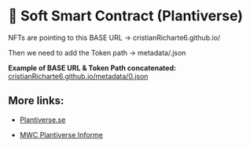 # 🌱 Soft Smart Contract (Plantiverse)

NFTs are pointing to this BASE URL -> cristianRicharte6.github.io/

Then we need to add the Token path -> metadata/<TOKEN ID>.json

**Example of BASE URL & Token Path concatenated:** <a href="cristianRicharte6.github.io/metadata/0.json">cristianRicharte6.github.io/metadata/0.json</a>

## More links:

- <a href="https://www.plantiver.se/">Plantiverse.se</a>

- <a href="https://docs.google.com/document/d/1d18uPIR33CRtEjJilKW2X8munxFJzUSGNtq1g_zMs38/edit">MWC Plantiverse Informe</a>
